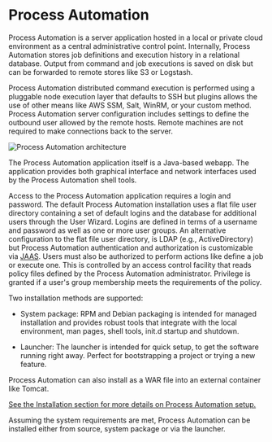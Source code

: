 # Process Automation

Process Automation is a server application hosted in a local or private cloud environment as a central administrative control point. Internally, Process Automation stores job definitions and execution history in a relational database. Output from command and job executions is saved on disk but can be forwarded to remote stores like S3 or Logstash.

Process Automation distributed command execution is performed using a pluggable
node execution layer that defaults to SSH but plugins allows the use of other means like AWS SSM, Salt, WinRM, or your custom method. Process Automation server configuration includes settings to define the outbound user allowed by the remote hosts. Remote machines are not required to make connections back to the server.

![Process Automation architecture](/assets/img/fig0001.png)

The Process Automation application itself is a Java-based webapp. The application provides both graphical interface and network interfaces used by the Process Automation shell tools.

Access to the Process Automation application requires a login and password. The default Process Automation installation uses a flat file user directory containing a set of default logins and the database for additional users through the User Wizard. Logins are defined in terms of a username and password as well as one or more user groups. An alternative configuration to the flat file user directory, is LDAP (e.g., ActiveDirectory) but Process Automation authentication and authorization is customizable via [JAAS](https://en.wikipedia.org/wiki/Java_Authentication_and_Authorization_Service). Users must also be authorized to perform actions like define a job or execute one. This is controlled by an access control facility that reads policy files defined by the Process Automation administrator. Privilege is granted if a user's group membership meets the requirements of the policy.

Two installation methods are supported:

- System package: RPM and Debian packaging is intended for managed installation and provides
  robust tools that integrate with the local environment, man pages, shell
  tools, init.d startup and shutdown.

- Launcher: The launcher is intended for quick setup, to get the software running right away. Perfect for bootstrapping a project or trying a new feature.

Process Automation can also install as a WAR file into an external container like Tomcat.

[See the Installation section for more details on Process Automation setup.](/administration/install/index.md)

Assuming the system requirements are met, Process Automation can be installed either from source, system package or via the launcher.
